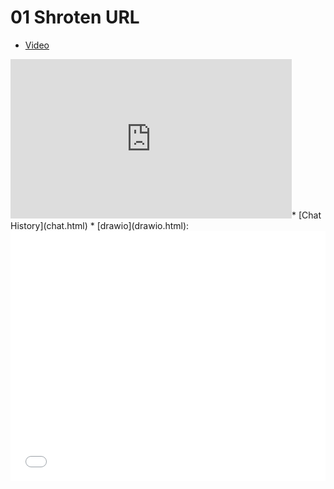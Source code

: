 # 01 Shroten URL

* [Video](https://youtu.be/CGnL9TfMtwY)
<iframe width="450" height="255" src="https://www.youtube.com/embed/CGnL9TfMtwY" title="YouTube video player" frameborder="0" ></iframe>* [Chat History](chat.html)
* [drawio](drawio.html):
<iframe src="drawio.html" width="100%" height="400px" frameborder="0" style="background-color: white;"></iframe>
